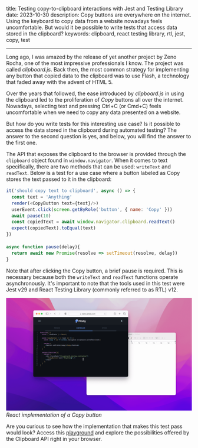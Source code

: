 title: Testing copy-to-clipboard interactions with Jest and Testing Library
date: 2023-10-30
description: Copy buttons are everywhere on the internet. Using the keyboard to copy data from a website nowadays feels uncomfortable. But would it be possible to write tests that access data stored in the clipboard?
keywords: clipboard, react testing library, rtl, jest, copy, test

---

Long ago, I was amazed by the release of yet another project by Zeno Rocha, one of the most impressive professionals I know. The project was called *clipboard.js*. Back then, the most common strategy for implementing any button that copied data to the clipboard was to use Flash, a technology that faded away with the advent of HTML 5.

Over the years that followed, the ease introduced by *clipboard.js* in using the clipboard led to the proliferation of *Copy* buttons all over the internet. Nowadays, selecting text and pressing Ctrl+C (or Cmd+C) feels uncomfortable when we need to copy any data presented on a website.

But how do you write tests for this interesting use case? Is it possible to access the data stored in the clipboard during automated testing? The answer to the second question is yes, and below, you will find the answer to the first one.

The API that exposes the clipboard to the browser is provided through the `clipboard` object found in `window.navigator`. When it comes to text specifically, there are two methods that can be used: `writeText` and `readText`. Below is a test for a use case where a button labeled as Copy stores the text passed to it in the clipboard:
``` javascript
it('should copy text to clipboard', async () => {
  const text = 'Anything'
  render(<CopyButton text={text}/>)
  userEvent.click(screen.getByRole('button', { name: 'Copy' }))
  await pause(10)
  const copiedText = await window.navigator.clipboard.readText()
  expect(copiedText).toEqual(text)
})

async function pause(delay){
  return await new Promise(resolve => setTimeout(resolve, delay))
}
```

Note that after clicking the Copy button, a brief pause is required. This is necessary because both the `writeText` and `readText` functions operate asynchronously. It's important to note that the tools used in this test were Jest v29 and React Testing Library (commonly referred to as RTL) v12.

![Animation displaying the implementation of a Copy button written with React](../../images/copy-button.gif)  
_React implementation of a Copy button_

Are you curious to see how the implementation that makes this test pass would look? Access this [playground](https://pitsby-demo.compilorama.com/#!/components/react/playground?tab=1&code=eyJjb250cm9sbGVyIjoiZnVuY3Rpb24oKSB7XG4gIGNvbnN0IHsgdXNlU3RhdGUgfSA9IFJlYWN0O1xuICBcbiAgY29uc3QgQ29weUJ1dHRvbiA9ICh7IHRleHQgfSkgPT4ge1xuICAgIGNvbnN0IGNvcHkgPSAoKSA9PiB3aW5kb3cubmF2aWdhdG9yLmNsaXBib2FyZC53cml0ZVRleHQodGV4dClcblxuICAgIHJldHVybiAoXG4gICAgICA8YnV0dG9uIG9uQ2xpY2s9e2NvcHl9PkNvcHk8L2J1dHRvbj5cbiAgICApXG4gIH1cblxuICByZXR1cm4gZnVuY3Rpb24oKXtcbiAgICByZXR1cm4gKFxuICAgICAgPGRpdiBjbGFzc05hbWU9XCJwbGF5Z3JvdW5kLXByZXZpZXctY29udGFpbmVyXCI%252BXG4gICAgICAgIDxDb3B5QnV0dG9uIHRleHQ9XCJBbnl0aGluZ1wiIC8%252BXG4gICAgICA8L2Rpdj5cbiAgICApO1xuICB9XG59Iiwic3R5bGVzIjoiLnBsYXlncm91bmQtcHJldmlldy1jb250YWluZXIgeyBwYWRkaW5nOiAzMHB4OyB9In0%253D) and explore the possibilities offered by the Clipboard API right in your browser.

